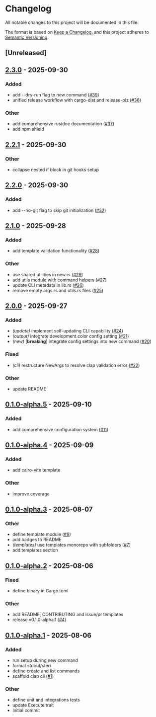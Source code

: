 # Changelog

All notable changes to this project will be documented in this file.

The format is based on [Keep a Changelog](https://keepachangelog.com/en/1.0.0/),
and this project adheres to [Semantic Versioning](https://semver.org/spec/v2.0.0.html).

## [Unreleased]

## [2.3.0](https://github.com/sripwoud/cza/compare/v2.2.1...v2.3.0) - 2025-09-30

### Added

- add --dry-run flag to new command ([#39](https://github.com/sripwoud/cza/pull/39))
- unified release workflow with cargo-dist and release-plz ([#36](https://github.com/sripwoud/cza/pull/36))

### Other

- add comprehensive rustdoc documentation ([#37](https://github.com/sripwoud/cza/pull/37))
- add npm shield

## [2.2.1](https://github.com/sripwoud/cza/compare/v2.2.0...v2.2.1) - 2025-09-30

### Other

- collapse nested if block in git hooks setup

## [2.2.0](https://github.com/sripwoud/cza/compare/v2.1.0...v2.2.0) - 2025-09-30

### Added

- add --no-git flag to skip git initialization ([#32](https://github.com/sripwoud/cza/pull/32))

## [2.1.0](https://github.com/sripwoud/cza/compare/v2.0.0...v2.1.0) - 2025-09-28

### Added

- add template validation functionality ([#28](https://github.com/sripwoud/cza/pull/28))

### Other

- use shared utilities in new.rs ([#29](https://github.com/sripwoud/cza/pull/29))
- add utils module with command helpers ([#27](https://github.com/sripwoud/cza/pull/27))
- update CLI metadata in lib.rs ([#26](https://github.com/sripwoud/cza/pull/26))
- remove empty args.rs and utils.rs files ([#25](https://github.com/sripwoud/cza/pull/25))

## [2.0.0](https://github.com/sripwoud/cza/compare/v1.0.1...v2.0.0) - 2025-09-27

### Added

- _(update)_ implement self-updating CLI capability ([#24](https://github.com/sripwoud/cza/pull/24))
- _(output)_ integrate development.color config setting ([#21](https://github.com/sripwoud/cza/pull/21))
- _(new)_ [**breaking**] integrate config settings into new command ([#20](https://github.com/sripwoud/cza/pull/20))

### Fixed

- _(cli)_ restructure NewArgs to resolve clap validation error ([#22](https://github.com/sripwoud/cza/pull/22))

### Other

- update README

## [0.1.0-alpha.5](https://github.com/sripwoud/cza/compare/v0.1.0-alpha.4...v0.1.0-alpha.5) - 2025-09-10

### Added

- add comprehensive configuration system ([#11](https://github.com/sripwoud/cza/pull/11))

## [0.1.0-alpha.4](https://github.com/sripwoud/cza/compare/v0.1.0-alpha.3...v0.1.0-alpha.4) - 2025-09-09

### Added

- add cairo-vite template

### Other

- improve coverage

## [0.1.0-alpha.3](https://github.com/sripwoud/cza/compare/v0.1.0-alpha.2...v0.1.0-alpha.3) - 2025-08-07

### Other

- define template module ([#8](https://github.com/sripwoud/cza/pull/8))
- add badges to README
- _(templates)_ use templates monorepo with subfolders ([#7](https://github.com/sripwoud/cza/pull/7))
- add templates section

## [0.1.0-alpha.2](https://github.com/sripwoud/cza/compare/v0.1.0-alpha.1...v0.1.0-alpha.2) - 2025-08-06

### Fixed

- define binary in Cargo.toml

### Other

- add README, CONTRIBUTING and issue/pr templates
- release v0.1.0-alpha.1 ([#4](https://github.com/sripwoud/cza/pull/4))

## [0.1.0-alpha.1](https://github.com/sripwoud/cza/releases/tag/v0.1.0-alpha.1) - 2025-08-06

### Added

- run setup during new command
- format stdout/sterr
- define create and list commands
- scaffold clap cli ([#1](https://github.com/sripwoud/cza/pull/1))

### Other

- define unit and integrations tests
- update Execute trait
- Initial commit
